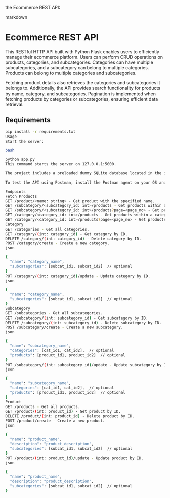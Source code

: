 the Ecommerce REST API:

markdown

# Ecommerce REST API

This RESTful HTTP API built with Python Flask enables users to efficiently manage their ecommerce platform. Users can perform CRUD operations on products, categories, and subcategories. Categories can have multiple subcategories, and a subcategory can belong to multiple categories. Products can belong to multiple categories and subcategories.

Fetching product details also retrieves the categories and subcategories it belongs to. Additionally, the API provides search functionality for products by name, category, and subcategories. Pagination is implemented when fetching products by categories or subcategories, ensuring efficient data retrieval.

## Requirements

```bash
pip install -r requirements.txt
Usage
Start the server:

bash

python app.py
This command starts the server on 127.0.0.1:5000.

The project includes a preloaded dummy SQLite database located in the instance directory. To start with an empty database, delete the instance directory and restart the server.

To test the API using Postman, install the Postman agent on your OS and make requests to the API.

Endpoints
Fetch Products
GET /product/<name: string> - Get product with the specified name.
GET /subcategory/<subcategory_id: int>/products - Get products within a subcategory. Returns the first page of paginated results.
GET /subcategory/<subcategory_id: int>/products?page=<page_no> - Get products within a subcategory. Returns the specified page of paginated results.
GET /category/<category_id: int>/products - Get products within a category. Returns the first page of paginated results.
GET /category/<category_id: int>/products?page=<page_no> - Get products within a category. Returns the specified page of paginated results.
Category
GET /categories - Get all categories.
GET /category/(int: category_id) - Get category by ID.
DELETE /category/(int: category_id) - Delete category by ID.
POST /category/create - Create a new category.
json

{
  "name": "category_name",
  "subcategories": [subcat_id1, subcat_id2]  // optional
}
PUT /category/(int: category_id)/update - Update category by ID.
json

{
  "name": "category_name",
  "subcategories": [subcat_id1, subcat_id2]  // optional
}
Subcategory
GET /subcategories - Get all subcategories.
GET /subcategory/(int: subcategory_id) - Get subcategory by ID.
DELETE /subcategory/(int: subcategory_id) - Delete subcategory by ID.
POST /subcategory/create - Create a new subcategory.
json

{
  "name": "subcategory_name",
  "categories": [cat_id1, cat_id2],  // optional
  "products": [product_id1, product_id2]  // optional
}
PUT /subcategory/(int: subcategory_id)/update - Update subcategory by ID.
json

{
  "name": "subcategory_name",
  "categories": [cat_id1, cat_id2],  // optional
  "products": [product_id1, product_id2]  // optional
}
Product
GET /products - Get all products.
GET /product/(int: product_id) - Get product by ID.
DELETE /product/(int: product_id) - Delete product by ID.
POST /product/create - Create a new product.
json

{
  "name": "product_name",
  "description": "product_description",
  "subcategories": [subcat_id1, subcat_id2]  // optional
}
PUT /product/(int: product_id)/update - Update product by ID.
json

{
  "name": "product_name",
  "description": "product_description",
  "subcategories": [subcat_id1, subcat_id2]  // optional
}